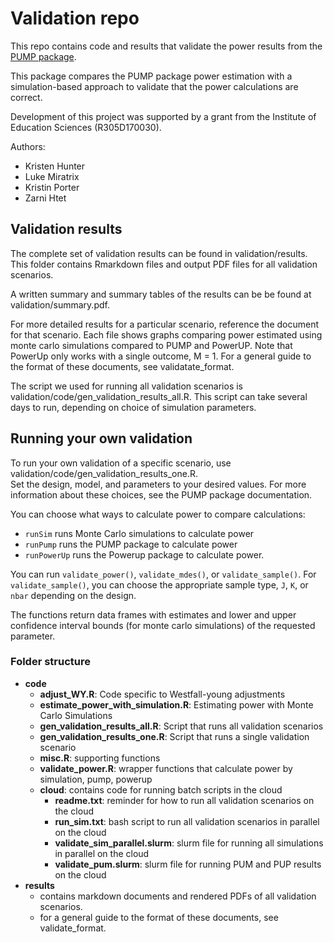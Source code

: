 # Validation repo

This repo contains code and results that validate the power results from the [PUMP package](https://github.com/MDRCNY/PUMP).

This package compares the PUMP package power estimation with a simulation-based approach to validate that the
power calculations are correct.

Development of this project was supported by a grant from the Institute of Education Sciences (R305D170030).

Authors:
  - Kristen Hunter
  - Luke Miratrix
  - Kristin Porter
  - Zarni Htet

## Validation results

The complete set of validation results can be found in validation/results.
This folder contains Rmarkdown files and output PDF files for all validation scenarios.

A written summary and summary tables of the results can be be found at validation/summary.pdf.

For more detailed results for a particular scenario, reference the document for that scenario.
Each file shows graphs comparing power estimated using monte carlo simulations compared to PUMP and PowerUP.
Note that PowerUp only works with a single outcome, M = 1.
For a general guide to the format of these documents, see validatate_format.

The script we used for running all validation scenarios is validation/code/gen_validation_results_all.R.
This script can take several days to run, depending on choice of simulation parameters.

## Running your own validation

To run your own validation of a specific scenario, use validation/code/gen_validation_results_one.R.  
Set the design, model, and parameters to your desired values.
For more information about these choices, see the PUMP package documentation.

You can choose what ways to calculate power to compare calculations:
- `runSim` runs Monte Carlo simulations to calculate power
- `runPump` runs the PUMP package to calculate power
- `runPowerUp` runs the Powerup package to calculate power. 

You can run `validate_power()`, `validate_mdes()`, or `validate_sample()`.
For `validate_sample()`, you can choose the appropriate sample type, `J`, `K`, or `nbar` depending on the design.

The functions return data frames with estimates and lower and upper confidence interval bounds (for monte carlo simulations) of the requested parameter.

### Folder structure

* __code__
     * __adjust_WY.R__: Code specific to Westfall-young adjustments
     * __estimate_power_with_simulation.R__: Estimating power with Monte Carlo Simulations
     * __gen_validation_results_all.R__: Script that runs all validation scenarios
     * __gen_validation_results_one.R__: Script that runs a single validation scenario
     * __misc.R__: supporting functions
     * __validate_power.R__: wrapper functions that calculate power by simulation, pump, powerup
     * __cloud__: contains code for running batch scripts in the cloud
          * __readme.txt__: reminder for how to run all validation scenarios on the cloud
          * __run_sim.txt__: bash script to run all validation scenarios in parallel on the cloud
          * __validate_sim_parallel.slurm__: slurm file for running all simulations in parallel on the cloud
          * __validate_pum.slurm__: slurm file for running PUM and PUP results on the cloud
* __results__
     * contains markdown documents and rendered PDFs of all validation scenarios.
     * for a general guide to the format of these documents, see validate_format.

